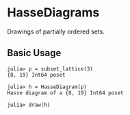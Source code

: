 # HasseDiagrams

Drawings of partially ordered sets. 

## Basic Usage

```
julia> p = subset_lattice(3)
{8, 19} Int64 poset

julia> h = HasseDiagram(p)
Hasse diagram of a {8, 19} Int64 poset

julia> draw(h)
```
